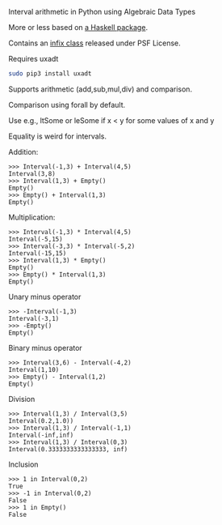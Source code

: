 Interval arithmetic in Python using Algebraic Data Types

More or less based on [a Haskell package](https://hackage.haskell.org/package/intervals-0.8.1/docs/Numeric-Interval.html).

Contains an [infix class](https://github.com/ActiveState/code/tree/master/recipes/Python/384122_Infix_operators) released under PSF License.

Requires uxadt

```bash
sudo pip3 install uxadt
```

Supports arithmetic (add,sub,mul,div) and comparison. 

Comparison using forall by default.

Use e.g., ltSome or leSome if x < y for some values of x and y

Equality is weird for intervals.

Addition:
```python3
>>> Interval(-1,3) + Interval(4,5)
Interval(3,8)
>>> Interval(1,3) + Empty()
Empty()
>>> Empty() + Interval(1,3)
Empty()
```

Multiplication:
```python3
>>> Interval(-1,3) * Interval(4,5)
Interval(-5,15)
>>> Interval(-3,3) * Interval(-5,2)
Interval(-15,15)
>>> Interval(1,3) * Empty()
Empty()
>>> Empty() * Interval(1,3)
Empty()
```

Unary minus operator
```python3
>>> -Interval(-1,3)
Interval(-3,1)
>>> -Empty()
Empty()
```

Binary minus operator
```python3
>>> Interval(3,6) - Interval(-4,2)
Interval(1,10)
>>> Empty() - Interval(1,2)
Empty()
```

Division
```python3
>>> Interval(1,3) / Interval(3,5)
Interval(0.2,1.0))
>>> Interval(1,3) / Interval(-1,1)
Interval(-inf,inf)
>>> Interval(1,3) / Interval(0,3)
Interval(0.3333333333333333, inf)
```

Inclusion
```python3
>>> 1 in Interval(0,2)
True
>>> -1 in Interval(0,2)
False
>>> 1 in Empty()
False
```
